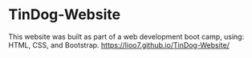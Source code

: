 # TinDog-Website
This website was built as part of a web development boot camp, using: HTML, CSS, and Bootstrap.
https://lioo7.github.io/TinDog-Website/
